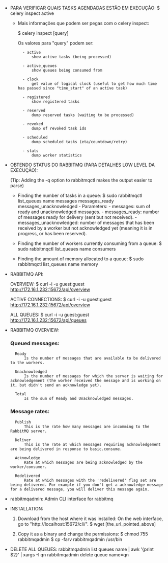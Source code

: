 - PARA VERIFICAR QUAIS TASKS AGENDADAS ESTÃO EM EXECUÇÃO:
    $ celery inspect active

    - Mais informações que podem ser pegas com o celery inspect:

        $ celery inspect [query]

        Os valores para "query" podem ser:

            - active
                show active tasks (being processed)

            - active_queues
                show queues being consumed from

            - clock
                get value of logical clock (useful to get how much time has passed since "time_start" of an active task)

            - registered
                show registered tasks

            - reserved
                dump reserved tasks (waiting to be processed)

            - revoked
                dump of revoked task ids

            - scheduled
                dump scheduled tasks (eta/countdown/retry)

            - stats
                dump worker statistics


- OBTENDO STATUS DO RABBITMQ (PARA DETALHES LOW LEVEL DA EXECUÇÃO):

    (Tip: Adding the -q option to rabbitmqctl makes the output easier to parse)

    - Finding the number of tasks in a queue:
        $ sudo rabbitmqctl list_queues name messages messages_ready messages_unacknowledged
            - Parameters:
                - messages:  sum of ready and unacknowledged messages.
                - messages_ready: number of messages ready for delivery (sent but not received).
                - messages_unacknowledged: number of messages that has been received by a worker but not acknowledged yet (meaning it is in progress, or has been reserved).

    - Finding the number of workers currently consuming from a queue:
        $ sudo rabbitmqctl list_queues name consumers

    - Finding the amount of memory allocated to a queue:
        $ sudo rabbitmqctl list_queues name memory

- RABBITMQ API:

    OVERVIEW:
        $ curl -i -u guest:guest  http://172.16.1.232:15672/api/overview

    ACTIVE CONNECTIONS:
        $ curl -i -u guest:guest  http://172.16.1.232:15672/api/overview

    ALL QUEUES:
        $ curl -i -u guest:guest  http://172.16.1.232:15672/api/queues

- RABBITMQ OVERVIEW:

    ### Queued messages:
        Ready
            Is the number of messages that are available to be delivered to the workers.

        Unacknowledged
            Is the number of messages for which the server is waiting for acknowledgement (the worker received the message and is working on it, but didn't send an acknowledge yet).

        Total
            Is the sum of Ready and Unacknowledged messages.

    ### Message rates:
        Publish
            This is the rate how many messages are incomming to the RabbitMQ server.

        Deliver
            This is the rate at which messages requiring acknowledgement are being delivered in response to basic.consume.

        Acknowledge
            Rate at which messages are being acknowledged by the worker/consumer.

        Redelivered
            Rate at which messages with the 'redelivered' flag set are being delivered. For example if you don't get a acknowledge message for a delivered message, you will deliver this message again.


- rabbitmqadmin: Admin CLI interface for rabbitmq

- INSTALLATION:

	1) Download from the host where it was installed: 
		On the web interface, go to "http://localhost:15672/cli/".
		$ wget [the_url_pointed_above]

	2) Copy it as a binary and change the permissions:
		$ chmod 755 rabbitmqadmin
		$ cp -farv rabbitmqadmin /usr/bin

- DELETE ALL QUEUES:
	rabbitmqadmin list queues name | awk '{print $2}' | xargs -I qn rabbitmqadmin delete queue name=qn


